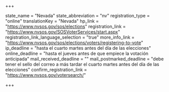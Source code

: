 +++

state_name = "Nevada"
state_abbreviation = "nv"
registration_type = "online"
translationKey = "Nevada"
hp_link = "https://www.nvsos.gov/sos/elections"
registration_link = "https://www.nvsos.gov/SOSVoterServices/start.aspx"
registration_link_language_selection = "true"
more_info_link = "https://www.nvsos.gov/sos/elections/voters/registering-to-vote"
ip_deadline = "hasta el cuarto martes antes del día de las elecciones"
online_deadline = "hasta el jueves antes de que empiece la votación anticipada"
mail_received_deadline = ""
mail_postmarked_deadline = "debe tener el sello del correo a más tardar el cuarto martes antes del día de las elecciones"
confirm_registration_link = "https://www.nvsos.gov/votersearch/"

+++